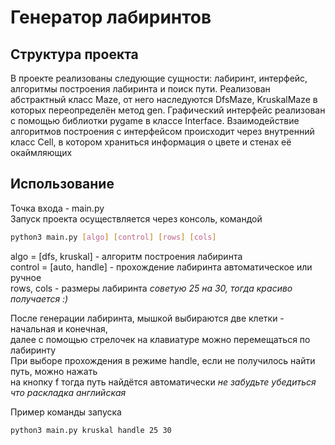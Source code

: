 # Генератор лабиринтов
## Структура проекта

В проекте реализованы следующие сущности: лабиринт, интерфейс, алгоритмы построения лабиринта и поиск пути.
Реализован абстрактный класс Maze, от него наследуются DfsMaze, KruskalMaze в которых переопределён метод gen.
Графический интерфейс реализован с помощью библиотки pygame в классе Interface.
Взаимодействие алгоритмов построения с интерфейсом происходит через внутренний класс Cell, в котором
храниться информация о цвете и стенах её окаймляющих

## Использование

Точка входа - main.py <br />
Запуск проекта осуществляется через консоль, командой
```sh
python3 main.py [algo] [control] [rows] [cols]
```
algo = [dfs, kruskal] - алгоритм построения лабиринта <br />
control = [auto, handle] - прохождение лабиринта автоматическое или ручное <br />
rows, cols - размеры лабиринта _советую 25 на 30, тогда красиво получается :)_ 

После генерации лабиринта, мышкой выбираются две клетки - начальная и конечная, <br />
далее с помощью стрелочек на клавиатуре можно перемещаться по лабиринту <br />
При выборе прохождения в режиме handle, если не получилось найти путь, можно нажать <br />
на кнопку f тогда путь найдётся автоматически _не забудьте убедиться что раскладка английская_

Пример команды запуска
```sh
python3 main.py kruskal handle 25 30
```

